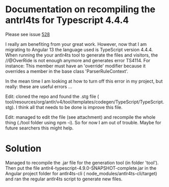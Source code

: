 # Documentation on recompiling the antrl4ts for Typescript 4.4.4

Please see issue [528](https://github.com/tunnelvisionlabs/antlr4ts/issues/528)

I really am benefiting from your great work. However, now that I am migrating to Angular 13 the language used is
TypeScript version 4.4.4. When running the your antlr4ts tool to generate the files and visitors, the //@OverRide is not
enough anymore and generates error TS4114. For instance: This member must have an 'override' modifier because it
overrides a member in the base class 'ParserRuleContext'.

In the mean time I am looking at how to turn off this error in my project, but really: these are useful errors ...

Edit: cloned the repo and found the .stg file (
tool/resources/org/antlr/v4/tool/templates/codegen/TypeScript/TypeScript.stg). I think all that needs to be done is
improve this file.

Edit: managed to edit the file (see attachment) and recompile the whole thing (./tool folder using npm -i). So for now I
am out of trouble. Maybe for future searchers this might help.

# Solution

Managed to recompile the .jar file for the generation tool (in folder 'tool'). Then put the file
antlr4-typescript-4.9.0-SNAPSHOT-complete.jar in the Angular project folder for antlr4ts-cli (
node_modules/antlr4ts-cli/target) and ran the regular antlr4ts script to generate new files.